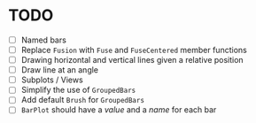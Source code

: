 # TODO

- [ ] Named bars
- [ ] Replace `Fusion` with `Fuse` and `FuseCentered` member functions
- [ ] Drawing horizontal and vertical lines given a relative position
- [ ] Draw line at an angle
- [ ] Subplots / Views
- [ ] Simplify the use of `GroupedBars`
- [ ] Add default `Brush` for `GroupedBars`
- [ ] `BarPlot` should have a _value_ and a _name_ for each bar
